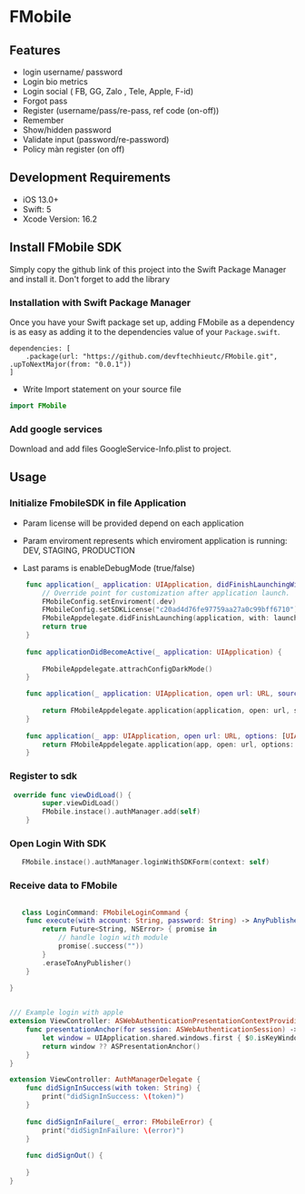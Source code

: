 # FMobile

## Features

* login username/ password
* Login bio metrics
* Login social ( FB, GG, Zalo , Tele, Apple, F-id)
* Forgot pass
* Register (username/pass/re-pass, ref code (on-off))
* Remember
* Show/hidden password
* Validate input (password/re-password)
* Policy màn register (on off)

## Development Requirements

* iOS 13.0+
* Swift: 5
* Xcode Version: 16.2

## Install FMobile SDK

Simply copy the github link of this project into the Swift Package Manager and install it. Don't forget to add the library

### Installation with Swift Package Manager

Once you have your Swift package set up, adding FMobile as a dependency is as easy as adding it to the dependencies value of your <code>Package.swift</code>.
```
dependencies: [
    .package(url: "https://github.com/devftechhieutc/FMobile.git", .upToNextMajor(from: "0.0.1"))
]
```

- Write Import statement on your source file
```swift
import FMobile
```
### Add google services

Download and add files GoogleService-Info.plist to project.

## Usage

### Initialize FmobileSDK in file Application
* Param license will be provided depend on each application

* Param enviroment represents which enviroment application is running: DEV, STAGING, PRODUCTION

* Last params is enableDebugMode (true/false)

```swift
    func application(_ application: UIApplication, didFinishLaunchingWithOptions launchOptions: [UIApplication.LaunchOptionsKey: Any]?) -> Bool {
        // Override point for customization after application launch.
        FMobileConfig.setEnviroment(.dev)
        FMobileConfig.setSDKLicense("c20ad4d76fe97759aa27a0c99bff6710")
        FMobileAppdelegate.didFinishLaunching(application, with: launchOptions)
        return true
    }
    
    func applicationDidBecomeActive(_ application: UIApplication) {
       
        FMobileAppdelegate.attrachConfigDarkMode()
    }

    func application(_ application: UIApplication, open url: URL, sourceApplication: String?, annotation: Any) -> Bool {
        
        return FMobileAppdelegate.application(application, open: url, sourceApplication: sourceApplication, annotation: annotation)
    }
    
    func application(_ app: UIApplication, open url: URL, options: [UIApplication.OpenURLOptionsKey : Any] = [:]) -> Bool {
        return FMobileAppdelegate.application(app, open: url, options: options)
    }

```
### Register to sdk

```swift
 override func viewDidLoad() {
        super.viewDidLoad()
        FMobile.instace().authManager.add(self)
    }
```

### Open Login With SDK 

```swift
   FMobile.instace().authManager.loginWithSDKForm(context: self)
```


### Receive data to FMobile 

```swift

   class LoginCommand: FMobileLoginCommand {
    func execute(with account: String, password: String) -> AnyPublisher<String, NSError> {
        return Future<String, NSError> { promise in
            // handle login with module
            promise(.success(""))
        }
        .eraseToAnyPublisher()
    }
    
}


/// Example login with apple
extension ViewController: ASWebAuthenticationPresentationContextProviding {
    func presentationAnchor(for session: ASWebAuthenticationSession) -> ASPresentationAnchor {
        let window = UIApplication.shared.windows.first { $0.isKeyWindow }
        return window ?? ASPresentationAnchor()
    }
}

extension ViewController: AuthManagerDelegate {
    func didSignInSuccess(with token: String) {
        print("didSignInSuccess: \(token)")
    }
    
    func didSignInFailure(_ error: FMobileError) {
        print("didSignInFailure: \(error)")
    }
    
    func didSignOut() {
        
    }
}
```
  
